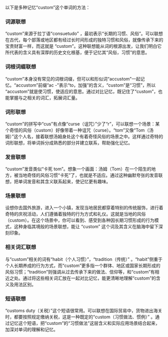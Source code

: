 以下是多种记忆“custom”这个单词的方法：

### 词源联想
“custom”来源于拉丁语“consuetudo” ，最初表示“长期的习惯、风俗”。可以联想在古代，每个部落或地区都有经过长时间形成的独特习惯和风俗，就像传承下来的宝贵财富一样，而这就是 “custom”。这种联想能从词的根源出发，让我们明白它所代表的含义具有深厚的历史文化根基，便于记忆其“风俗，习惯”的意思。

### 词根词缀联想
“custom”本身没有常见的词根词缀，但可以和形似词“accustom”一起记忆。“accustom”前缀“ac -”表示“to，加强”的含义，“custom”是“习惯”，所以 “accustom”就是使习惯，使适应的意思。通过对比记忆，既记住了“custom”，也能掌握与之相关的词汇，拓展词汇量。

### 词形联想
“custom”的拼写中“cus”有点像“curse（诅咒）”少了“r”，可以联想一个场景：某个奇怪的风俗（custom）好像带着一种诅咒（curse）。“tom”又像“Tom（汤姆）”这个人名，接着联想汤姆身处这个有着奇怪风俗的场景之中。这样通过奇特的词形联想，将单词拆分成熟悉的部分并建立联系，帮助强化记忆。

### 发音联想
“custom”发音类似“卡死 tom”。想象一个画面：汤姆（Tom）在一个陌生的地方，被当地奇怪的风俗习惯“卡死”了，也就是不适应。通过这种幽默夸张的发音联想，把单词发音和其含义联系起来，使记忆更有趣味。

### 场景联想
设想你去国外旅游，进入一个小镇，发现当地居民都穿着特别的传统服饰，进行着奇特的庆祝活动，人们遵循着独特的行为方式和礼仪。这就是当地的风俗（custom）。在这个场景中，你可以看到、感受到各种因长期习惯形成的行为模式，这种身临其境般的场景联想，能让 “custom” 这个词及其含义在脑海中留下深刻印象。

### 相关词汇联想
与“custom”相关的词有“habit（个人习惯）”，“tradition（传统）” 。“habit”侧重于个人长期养成的行为方式，而“custom”更多指一个群体、地区或国家长期形成的风俗习惯；“tradition”则强调从过去传承下来的做法、信仰等，和“custom”有相近之处。通过将这些相关词汇放在一起对比记忆，能更清晰地理解“custom”的含义及用法区别。

### 短语联想
“customs duty（关税）”这个短语很常用。可以联想在国际贸易中，货物进出海关时，都要按照规定缴纳关税，这是一种既定的“custom（习惯做法、惯例）” 。通过记忆这个短语，把“custom”的“习惯做法”这层含义和实际应用场景结合起来，加深对单词的理解和记忆。 